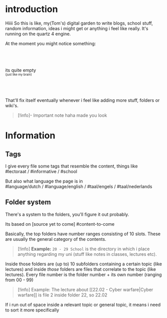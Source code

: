 # introduction
Hiiii
So this is like, my(Tom's) digital garden to write blogs, school stuff, random information, ideas i might get or anything i feel like really. It's running on the quartz 4 engine.

At the moment you might notice something:
<br>
<br>
<br>
<br>
<br>
its quite empty<br>
<sup><sup>(just like my brain)</sup></sup>
<br>
<br>
<br>
<br>
<br>
That'll fix itself eventually whenever i feel like adding more stuff, folders or wiki's.

>[!info]- Important note
>haha made you look

# Information
## Tags
I give every file some tags that resemble the content, things like<br>
#lectoraat / #informative / #school

But also what language the page is in<br>
#language/dutch / #language/english / #taal/engels / #taal/nederlands 

## Folder system
There's a system to the folders, you'll figure it out probably.

Its based on [source yet to come] #content-to-come

Basically, the top folders have number ranges consisting of 10 slots. These are usually the general category of the contents.
>[!info] **Example:**
>``20 - 29 School`` is the directory in which i place anything regarding my uni (stuff like notes in classes, lectures etc). 

Inside those folders are (up to) 10 subfolders containing a certain topic (like lectures) and inside *those* folders are files that correlate to the topic (like lectures).
 Every file number is the folder number + its own number (ranging from 00 - 99) 
>[!info] Example:
> The lecture about [[22.02 - Cyber warfare|Cyber warfare]] is file 2 inside folder 22, so 22.02

If i run out of space inside a relevant topic or general topic, it means i need to sort it more specifically